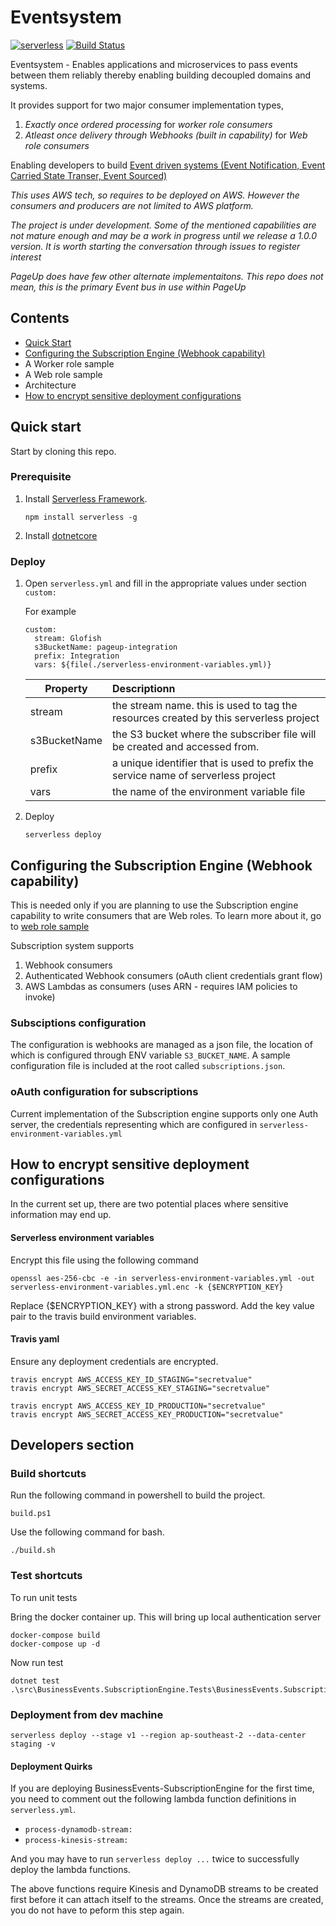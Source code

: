 # Eventsystem
[![serverless](https://dl.dropboxusercontent.com/s/d6opqwym91k0roz/serverless_badge_v3.svg)](http://www.serverless.com) [![Build Status](https://travis-ci.org/PageUpPeopleOrg/Eventsystem.svg?branch=master)](https://travis-ci.org/PageUpPeopleOrg/Eventsystem)

Eventsystem - Enables applications and microservices to pass events between them reliably thereby enabling building decoupled domains and systems.

It provides support for two major consumer implementation types,

1. _Exactly once ordered processing_ for _worker role consumers_ 
2. _Atleast once delivery through Webhooks (built in capability)_ for _Web role consumers_

Enabling developers to build [Event driven systems (Event Notification, Event Carried State Transer, Event Sourced)](https://martinfowler.com/articles/201701-event-driven.html)

_This uses AWS tech, so requires to be deployed on AWS. However the consumers and producers are not limited to AWS platform._

*The project is under development. Some of the mentioned capabilities are not mature enough and may be a work in progress until we release a 1.0.0 version. It is worth starting the conversation through issues to register interest*

*PageUp does have few other alternate implementaitons. This repo does not mean, this is the primary Event bus in use within PageUp*

## Contents

* [Quick Start](#quick-start)
* [Configuring the Subscription Engine (Webhook capability)](#configure-subscription-engine)
* A Worker role sample
* A Web role sample
* Architecture
* [How to encrypt sensitive deployment configurations](#encrypt-deployment-config)


## <a name="quick-start"></a>Quick start

Start by cloning this repo.

### Prerequisite
1. Install [Serverless Framework](http://www.serverless.com).
    ```
    npm install serverless -g
    ```
2. Install [dotnetcore](https://www.microsoft.com/net/download/)

### Deploy

1. Open `serverless.yml` and fill in the appropriate values under section `custom:`

    For example
    ```
    custom:
      stream: Glofish
      s3BucketName: pageup-integration
      prefix: Integration
      vars: ${file(./serverless-environment-variables.yml)}
    ```
    
    | Property      | Descriptionn  | 
    | ------------- |:------------- |
    | stream        | the stream name. this is used to tag the resources created by this serverless project |
    | s3BucketName  | the S3 bucket where the subscriber file will be created and accessed from.            |
    | prefix        | a unique identifier that is used to prefix the service name of serverless project     |
    | vars          | the name of the environment variable file                                             |

2. Deploy 

    ```serverless deploy```

## <a name="configure-subscription-engine"></a>Configuring the Subscription Engine (Webhook capability)

This is needed only if you are planning to use the Subscription engine capability to write consumers that are Web roles.
To learn more about it, go to [web role sample](#web-role-sample)

Subscription system supports
1. Webhook consumers
2. Authenticated Webhook consumers (oAuth client credentials grant flow)
3. AWS Lambdas as consumers (uses ARN - requires IAM policies to invoke)


### Subsciptions configuration    
The configuration is webhooks are managed as a json file, the location of which is configured through ENV variable `S3_BUCKET_NAME`.
A sample configuration file is included at the root called `subscriptions.json`.

### oAuth configuration for subscriptions

Current implementation of the Subscription engine supports only one Auth server, the credentials representing which are configured in `serverless-environment-variables.yml`

## <a name="encrypt-deployment-config"></a>How to encrypt sensitive deployment configurations

In the current set up, there are two potential places where sensitive information may end up.

#### Serverless environment variables

Encrypt this file using the following command

```
openssl aes-256-cbc -e -in serverless-environment-variables.yml -out serverless-environment-variables.yml.enc -k {$ENCRYPTION_KEY}
```
Replace {$ENCRYPTION_KEY} with a strong password. 
Add the key value pair to the travis build environment variables.

#### Travis yaml

Ensure any deployment credentials are encrypted.

```
travis encrypt AWS_ACCESS_KEY_ID_STAGING="secretvalue"
travis encrypt AWS_SECRET_ACCESS_KEY_STAGING="secretvalue"

travis encrypt AWS_ACCESS_KEY_ID_PRODUCTION="secretvalue"
travis encrypt AWS_SECRET_ACCESS_KEY_PRODUCTION="secretvalue"

```

## Developers section

### Build shortcuts

Run the following command in powershell to build the project.
```
build.ps1
```

Use the following command for bash.
```
./build.sh
```

### Test shortcuts

To run unit tests

Bring the docker container up. This will bring up local authentication server
```
docker-compose build
docker-compose up -d
```
Now run test
```
dotnet test .\src\BusinessEvents.SubscriptionEngine.Tests\BusinessEvents.SubscriptionEngine.Tests.csproj
```

### Deployment from dev machine
```
serverless deploy --stage v1 --region ap-southeast-2 --data-center staging -v
```

#### Deployment Quirks

If you are deploying BusinessEvents-SubscriptionEngine for the first time, you need to comment out the following lambda
function definitions in `serverless.yml`.

* `process-dynamodb-stream:`
* `process-kinesis-stream:`

And you may have to run `serverless deploy ...` twice to successfully deploy the lambda functions.

The above functions require Kinesis and DynamoDB streams to be created first before it can attach itself to the streams.
Once the streams are created, you do not have to peform this step again.
